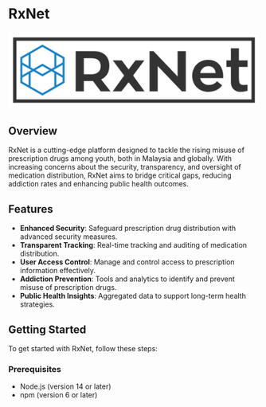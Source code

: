 # RxNet

![RxNet Logo](https://github.com/brightcosmo/RxNet/blob/master/public/rxnet_cropped.png)

## Overview

RxNet is a cutting-edge platform designed to tackle the rising misuse of prescription drugs among youth, both in Malaysia and globally. With increasing concerns about the security, transparency, and oversight of medication distribution, RxNet aims to bridge critical gaps, reducing addiction rates and enhancing public health outcomes.

## Features

- **Enhanced Security**: Safeguard prescription drug distribution with advanced security measures.
- **Transparent Tracking**: Real-time tracking and auditing of medication distribution.
- **User Access Control**: Manage and control access to prescription information effectively.
- **Addiction Prevention**: Tools and analytics to identify and prevent misuse of prescription drugs.
- **Public Health Insights**: Aggregated data to support long-term health strategies.

## Getting Started

To get started with RxNet, follow these steps:

### Prerequisites

- Node.js (version 14 or later)
- npm (version 6 or later)
